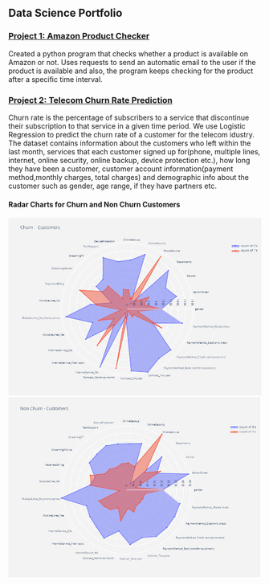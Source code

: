 ## Data Science Portfolio

### [Project 1: Amazon Product Checker](https://github.com/jeetjain420/amazonproductchecker)
Created a python program that checks whether a product is available on Amazon or not. Uses requests to send an automatic email to the user if the product is available and also, the program keeps checking for the product after a specific time interval.

### [Project 2: Telecom Churn Rate Prediction](https://github.com/jeetjain420/churn_rate_telecom)
Churn rate is the percentage of subscribers to a service that discontinue their subscription to that service in a given time period. We use Logistic Regression to predict the churn rate of a customer for the telecom idustry. The dataset contains information about the customers who left within the last month, services that each customer signed up for(phone, multiple lines, internet, online security, online backup, device protection etc.), how long they have been a customer, customer account information(payment method,monthly charges, total charges) and demographic info about the customer such as gender, age range, if they have partners etc.

#### Radar Charts for Churn and Non Churn Customers 
![](https://github.com/jeetjain420/Jeet-Jain/blob/master/images/1.PNG?raw=true)
![](https://github.com/jeetjain420/Jeet-Jain/blob/master/images/2.PNG?raw=true)

